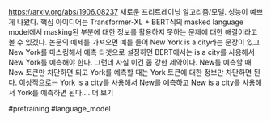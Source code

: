 https://arxiv.org/abs/1906.08237 새로운 프리트레이닝 알고리즘/모델. 성능이 예쁘게 나왔다. 핵심 아이디어는 Transformer-XL + BERT식의 masked language model에서 masking된 부분에 대한 정보를 활용하지 못하는 문제에 대한 해결이라고 볼 수 있겠다.
논문의 예제를 가져오면 예를 들어 New York is a city라는 문장이 있고 New York를 마스킹해서 예측 타겟으로 설정하면 BERT에서는 is a city를 사용해서 New York를 예측해야 한다. 그런데 사실 이건 좀 강한 제약이다.
New를 예측할 때 New 토큰만 차단하면 되고 York를 예측할 때는 York 토큰에 대한 정보만 차단하면 된다. 이상적으로는 York is a city를 사용해서 New를 예측하고 New is a city를 사용해서 York를 예측하면 된다.… 더 보기

#pretraining #language_model 